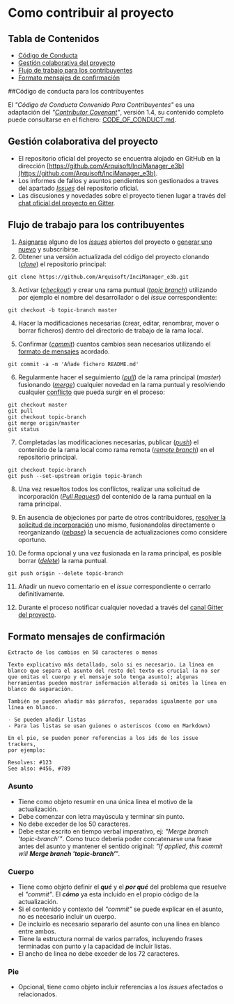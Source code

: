 # Como contribuir al proyecto

## Tabla de Contenidos

* [Código de Conducta](#c-digo-de-conducta-para-los-contribuyentes)
* [Gestión colaborativa del proyecto](#gesti-n-colaborativa-del-proyecto)
* [Flujo de trabajo para los contribuyentes](flujo-de-trabajo-para-los-contribuyentes)
* [Formato mensajes de confirmación](#formato-mensajes-de-confirmaci-n)

##Código de conducta para los contribuyentes

El _"Código de Conducta Convenido Para Contribuyentes"_ es una adaptación del *"[Contributor Covenant](http://wwww.contributor-covenant.org)"*, versión 1.4, su contenido completo puede consultarse en el fichero: [CODE_OF_CONDUCT.md](CODE_OF_CONDUCT.md).


## Gestión colaborativa del proyecto

- El repositorio oficial del proyecto se encuentra alojado en GitHub en la dirección [https://github.com/Arquisoft/InciManager_e3b](https://github.com/Arquisoft/InciManager_e3b).
- Los informes de fallos y asuntos pendientes son gestionados a traves del apartado *[Issues](https://github.com/Arquisoft/InciManager_e3b/issues)* del repositorio oficial. 
- Las discusiones y novedades sobre el proyecto tienen lugar a través del [chat oficial del proyecto en Gitter](https://gitter.im/Arquisoft/InciManager_e3b).

## Flujo de trabajo para los contribuyentes

1. [Asignarse](https://help.github.com/articles/assigning-issues-and-pull-requests-to-other-github-users) alguno de los *[issues](https://github.com/Arquisoft/InciManager_e3b/issues)* abiertos del proyecto o [generar uno nuevo](https://help.github.com/articles/creating-an-issue/) y subscribirse.
2. Obtener una versión actualizada del código del proyecto clonando (*[clone](https://git-scm.com/book/es/v2/Fundamentos-de-Git-Obteniendo-un-repositorio-Git)*) el repositorio principal: 
  ~~~
  git clone https://github.com/Arquisoft/InciManager_e3b.git
  ~~~
   
3. Activar (*[checkout](https://git-scm.com/book/es/v2/Ramificaciones-en-Git-Procedimientos-B%C3%A1sicos-para-Ramificar-y-Fusionar#_basic_branching)*) y crear una rama puntual (*[topic branch](https://git-scm.com/book/es/v2/Ramificaciones-en-Git-Flujos-de-Trabajo-Ramificados#_topic_branch)*) utilizando por ejemplo el nombre del desarrollador o del _issue_ correspondiente:
  ~~~
  git checkout -b topic-branch master
  ~~~
4. Hacer la modificaciones necesarias (crear, editar, renombrar, mover o borrar ficheros) dentro del directorio de trabajo de la rama local.

5. Confirmar (*[commit](https://git-scm.com/book/es/v2/Fundamentos-de-Git-Guardando-cambios-en-el-Repositorio)*) cuantos cambios sean necesarios utilizando el [formato de mensajes](#formato-mensajes-de-confirmaci-n) acordado.
  ~~~
  git commit -a -m 'Añade fichero README.md'
  ~~~

6. Regularmente hacer el seguimiento (*[pull](https://git-scm.com/book/es/v2/Ramificaciones-en-Git-Ramas-Remotas#_tracking_branches)*) de la rama principal (_master_) fusionando (*[merge](https://git-scm.com/book/es/v2/Ramificaciones-en-Git-Procedimientos-B%C3%A1sicos-para-Ramificar-y-Fusionar#_basic_merging)*) cualquier novedad en la rama puntual y resolviendo cualquier [conflicto](https://git-scm.com/book/es/v2/Ramificaciones-en-Git-Procedimientos-B%C3%A1sicos-para-Ramificar-y-Fusionar#_basic_merge_conflicts) que pueda surgir en el proceso:
  ~~~
  git checkout master
  git pull 
  git checkout topic-branch 
  git merge origin/master
  git status
  ~~~

7. Completadas las modificaciones necesarias, publicar (*[push](https://git-scm.com/book/es/v2/Ramificaciones-en-Git-Ramas-Remotas#_pushing_branches)*) el contenido de la rama local como rama remota (*[remote branch](https://git-scm.com/book/es/v2/Ramificaciones-en-Git-Ramas-Remotas#_remote_branches)*) en el repositorio principal.  
  ~~~  
  git checkout topic-branch
  git push --set-upstream origin topic-branch
  ~~~
  
8. Una vez resueltos todos los conflictos, realizar una solicitud de incorporación (*[Pull Request](https://help.github.com/articles/creating-a-pull-request)*) del contenido de la rama puntual en la rama principal.

9. En ausencia de objeciones por parte de otros contribuidores, [resolver la solicitud de incorporación](https://help.github.com/articles/merging-a-pull-request) uno mismo, fusionandolas directamente o reorganizando (*[rebase](https://git-scm.com/book/es/v2/Ramificaciones-en-Git-Reorganizar-el-Trabajo-Realizado)*) la secuencia de actualizaciones como considere oportuno.

10. De forma opcional y una vez fusionada en la rama principal, es posible borrar (*[delete](https://git-scm.com/book/es/v2/Ramificaciones-en-Git-Ramas-Remotas#_delete_branches)*) la rama puntual.
  ~~~
  git push origin --delete topic-branch
  ~~~

11. Añadir un nuevo comentario en el _issue_ correspondiente o cerrarlo definitivamente.

12. Durante el proceso notificar cualquier novedad a través del [canal Gitter del proyecto](https://gitter.im/Arquisoft/InciManager_e3b).

## Formato mensajes de confirmación

~~~
Extracto de los cambios en 50 caracteres o menos

Texto explicativo más detallado, solo si es necesario. La línea en 
blanco que separa el asunto del resto del texto es crucial (a no ser 
que omitas el cuerpo y el mensaje solo tenga asunto); algunas 
herramientas pueden mostrar información alterada si omites la línea en
blanco de separación.

También se pueden añadir más párrafos, separados igualmente por una 
línea en blanco.

- Se pueden añadir listas
- Para las listas se usan guiones o asteriscos (como en Markdown)

En el pie, se pueden poner referencias a los ids de los issue trackers,
por ejemplo:

Resolves: #123
See also: #456, #789
~~~

### Asunto

- Tiene como objeto resumir en una única linea el motivo de la actualización.
- Debe comenzar con letra mayúscula y terminar sin punto.
- No debe exceder de los 50 caracteres.
- Debe estar escrito en tiempo verbal imperativo, ej: _"Merge branch 'topic-branch'"_. Como truco deberia poder concatenarse una frase antes del asunto y mantener el sentido original: _"If applied, this commit will_ ***Merge branch 'topic-branch'***".

### Cuerpo

- Tiene como objeto definir el ***qué*** y el ***por qué*** del problema que resuelve el _"commit"_. El ***cómo*** ya esta incluido en el propio código de la actualización.
- Si el contenido y contexto del _"commit"_ se puede explicar en el asunto, no es necesario incluir un cuerpo.
- De incluirlo es necesario separarlo del asunto con una línea en blanco entre ambos.
- Tiene la estructura normal de varios parrafos, incluyendo frases terminadas con punto y la capacidad de incluir listas.
- El ancho de linea no debe exceder de los 72 caracteres.

### Pie

- Opcional, tiene como objeto incluir referencias a los _issues_ afectados o relacionados.

